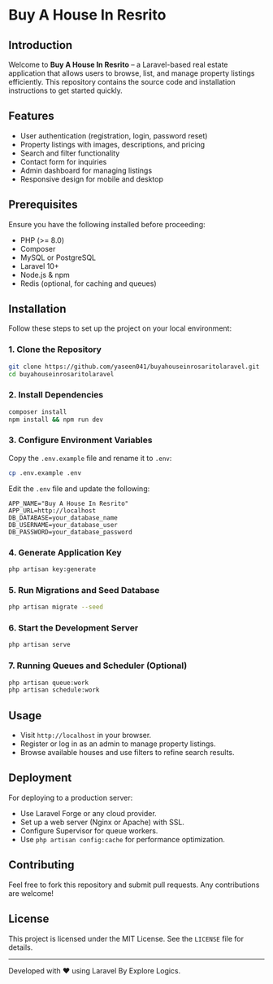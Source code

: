 # Buy A House In Resrito

## Introduction
Welcome to **Buy A House In Resrito** – a Laravel-based real estate application that allows users to browse, list, and manage property listings efficiently. This repository contains the source code and installation instructions to get started quickly.

## Features
- User authentication (registration, login, password reset)
- Property listings with images, descriptions, and pricing
- Search and filter functionality
- Contact form for inquiries
- Admin dashboard for managing listings
- Responsive design for mobile and desktop

## Prerequisites
Ensure you have the following installed before proceeding:
- PHP (>= 8.0)
- Composer
- MySQL or PostgreSQL
- Laravel 10+
- Node.js & npm
- Redis (optional, for caching and queues)

## Installation
Follow these steps to set up the project on your local environment:

### 1. Clone the Repository
```bash
git clone https://github.com/yaseen041/buyahouseinrosaritolaravel.git
cd buyahouseinrosaritolaravel
```

### 2. Install Dependencies
```bash
composer install
npm install && npm run dev
```

### 3. Configure Environment Variables
Copy the `.env.example` file and rename it to `.env`:
```bash
cp .env.example .env
```
Edit the `.env` file and update the following:
```env
APP_NAME="Buy A House In Resrito"
APP_URL=http://localhost
DB_DATABASE=your_database_name
DB_USERNAME=your_database_user
DB_PASSWORD=your_database_password
```

### 4. Generate Application Key
```bash
php artisan key:generate
```

### 5. Run Migrations and Seed Database
```bash
php artisan migrate --seed
```

### 6. Start the Development Server
```bash
php artisan serve
```

### 7. Running Queues and Scheduler (Optional)
```bash
php artisan queue:work
php artisan schedule:work
```

## Usage
- Visit `http://localhost` in your browser.
- Register or log in as an admin to manage property listings.
- Browse available houses and use filters to refine search results.

## Deployment
For deploying to a production server:
- Use Laravel Forge or any cloud provider.
- Set up a web server (Nginx or Apache) with SSL.
- Configure Supervisor for queue workers.
- Use `php artisan config:cache` for performance optimization.

## Contributing
Feel free to fork this repository and submit pull requests. Any contributions are welcome!

## License
This project is licensed under the MIT License. See the `LICENSE` file for details.

---
Developed with ❤️ using Laravel By Explore Logics.

